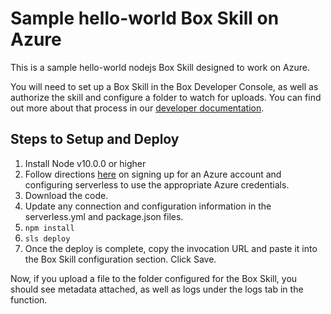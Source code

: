 # Sample hello-world Box Skill on Azure

This is a sample hello-world nodejs Box Skill designed to work on Azure.

You will need to set up a Box Skill in the Box Developer Console, as well as authorize the skill and configure a folder to watch for uploads. You can find out more about that process in our [developer documentation](https://developer.box.com/guides/applications/custom-skills/setup/). 

## Steps to Setup and Deploy

1. Install Node v10.0.0 or higher
2. Follow directions [here](https://www.serverless.com/framework/docs/providers/azure/guide/credentials) on signing up for an Azure account and configuring serverless to use the appropriate Azure credentials.
3. Download the code.
4. Update any connection and configuration information in the serverless.yml and package.json files. 
5. `npm install`
6. `sls deploy`
7. Once the deploy is complete, copy the invocation URL and paste it into the Box Skill configuration section. Click Save.

Now, if you upload a file to the folder configured for the Box Skill, you should see metadata attached, as well as logs under the logs tab in the function.